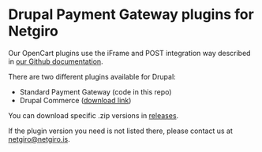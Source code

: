 # Drupal Payment Gateway plugins for Netgiro
Our OpenCart plugins use the iFrame and POST integration way described in [our Github documentation](https://netgiro.github.io/).

There are two different plugins available for Drupal:
- Standard Payment Gateway (code in this repo)
- Drupal Commerce ([download link](https://www.drupal.org/project/netgiro_payment/))

You can download specific .zip versions in [releases](https://github.com/netgiro/drupal-plugin/releases).

If the plugin version you need is not listed there, please contact us at netgiro@netgiro.is.
